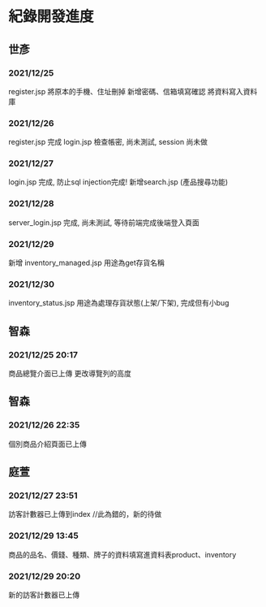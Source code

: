 # 紀錄開發進度 #


##  世彥 ##

### 2021/12/25 ###
register.jsp 
將原本的手機、住址刪掉
新增密碼、信箱填寫確認
將資料寫入資料庫

### 2021/12/26 ###
register.jsp 完成
login.jsp 檢查帳密, 尚未測試, session 尚未做

### 2021/12/27 ###
login.jsp 完成, 防止sql injection完成!
新增search.jsp (產品搜尋功能)

### 2021/12/28 ###
server_login.jsp 完成, 尚未測試, 等待前端完成後端登入頁面

### 2021/12/29 ###
新增 inventory_managed.jsp 用途為get存貨名稱

### 2021/12/30 ###
inventory_status.jsp 用途為處理存貨狀態(上架/下架), 完成但有小bug

##  智森 ##
### 2021/12/25 20:17 ###
商品總覽介面已上傳
更改導覽列的高度

##  智森 ##
### 2021/12/26 22:35 ###
個別商品介紹頁面已上傳

##  庭萱 ##
### 2021/12/27 23:51 ###
訪客計數器已上傳到index //此為錯的，新的待做
### 2021/12/29 13:45 ###
商品的品名、價錢、種類、牌子的資料填寫進資料表product、inventory
### 2021/12/29 20:20 ###
新的訪客計數器已上傳
